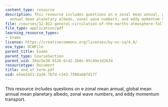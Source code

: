 ```yaml
---
content_type: resource
description: This resource includes questions on e zonal mean annual, global mean
  annual mean planetary albedo, zonal wave numbers, and eddy momentum transport.
file: /courses/12-812-general-circulation-of-the-earths-atmosphere-fall-2005/e5ee2a512a367b7dc3437588ab07d17f_end_of_term.pdf
file_type: application/pdf
learning_resource_types:
- Exams
license: https://creativecommons.org/licenses/by-nc-sa/4.0/
ocw_type: OCWFile
parent_title: Exams
parent_type: CourseSection
parent_uid: 39ac5e30-9126-6c42-2b0c-95c49e1d263d
resourcetype: Document
title: end_of_term.pdf
uid: e5ee2a51-2a36-7b7d-c343-7588ab07d17f
---
```

This resource includes questions on e zonal mean annual, global mean annual mean planetary albedo, zonal wave numbers, and eddy momentum transport.